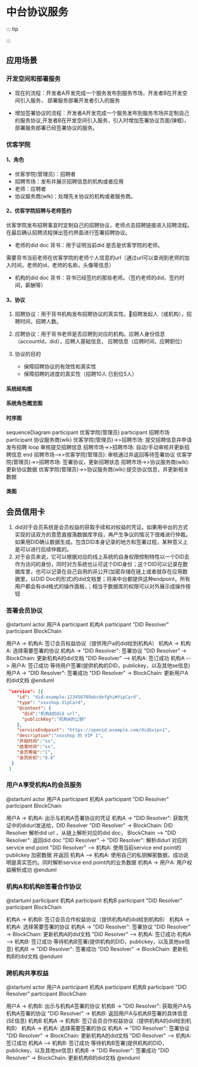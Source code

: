 # 中台协议服务
::: tip

:::
## 应用场景
<!-- ### 角色
1. 开发商：在中台开发应用的机构
2. 运营商：

### 应用场景说明 -->
### 开发空间和部署服务
- 现在的流程：开发者A开发完成一个服务发布到服务市场，开发者B在开发空间引入服务， 部署服务部署开发者引入的服务

- 增加签署协议的流程：开发者A开发完成一个服务发布到服务市场并定制自己的服务协议,开发者B在开发空间引入服务，引入时增加签署协议页面(弹框)，部署服务部署已经签署协议的服务。

### 优客学院
#### 1、角色
- 优客学院(管理员)：招聘者
- 招聘市场：发布并展示招聘信息的机构或者应用
- 老师：应聘者
- 协议服务商(wlk)：处理先关协议的机构或者服务商。
#### 2、优客学院招聘与老师签约
优客学院发布招聘事宜时定制自己的招聘协议，老师点击招聘链接进入招聘流程。在最后确认招聘流程弹出签约界面进行签署招聘协议。
   - 老师的did doc 背书：用于证明当前did 是否是优客学院的老师。

需要背书当前老师在优客学院的老师个人信息的url（通过url可以查询到老师的加入时间，老师的id，老师的名称，头像等信息）
   - 机构的did doc 背书：背书已经签约的那些老师。（签约老师的did，签约时间，薪酬等）

#### 3、协议
1. 招聘协议：用于背书机构发布招聘协议的真实性。招聘发起人（或机构），招聘时间，招聘人数。
2. 应聘协议：用于背书老师是否应聘到对应的机构。应聘人身份信息（accountId，did），应聘人基础信息， 应聘信息（应聘时间，应聘职位）

3. 协议的目的
   - 保障招聘协议的有效性和真实性
   - 保障招聘的进度的真实性（招聘10人 已到位5人）


#### 系统结构图

#### 系统角色概览图

#### 时序图
<mermaid>
sequenceDiagram
  participant 优客学院(管理员)
  participant 招聘市场
  participant 协议服务商(wlk)
  优客学院(管理员)->>招聘市场: 提交招聘信息并申请发布招聘
  loop 审核提交招聘信息
    招聘市场->>招聘市场: 自动/手动审核并更新招聘信息
  end
  <!-- Note right of 招聘市场: 审核提交招聘信息<br/>(不需要审核的自动<br/>更新招聘信息) -->
  招聘市场-->>优客学院(管理员): 审核通过并返回等待签署协议
  优客学院(管理员)->>招聘市场: 签署协议，更新招聘状态
  招聘市场->>协议服务商(wlk): 更新协议数据
  优客学院(管理员)->>协议服务商(wlk):提交协议信息，并更新相关数据
</mermaid>


#### 类图


## 会员信用卡
1. did对于会员系统是会员权益的获取手续和对权益的凭证。如果用中台的方式实现的话双方的意愿直接落数据库字段，再产生争议的情况下很难进行仲裁。如果用DID确认数据生成。包含DID本身记录的地方和签署过程，某种意义上是可以进行后续仲裁的。
2. 对于会员来说，它可以根据对应的线上系统的自身权限控制特性以一个DID去作为访问的身份，同时对方系统也认可这个DID身份；这个DID可以记录在数据库里，也可以记录在自己自用的非公开(加密存储在链上或者就存在应用数据里，以DID Doc的形式)的did文档里；将来中台都提供这种endpoint，所有用户都会有did格式的操作面板，；相当于数据库的权限可以对外展示成操作按钮

### 签署会员协议
@startuml
actor 用户A
participant 机构A
participant "DID Resolver"
participant BlockChain

用户A -> 机构A: 签订会员权益协议（提供用户a的did给到机构A）
机构A -> 机构A: 选择需要签署的协议
机构A -> "DID Resolver": 签署协议
"DID Resolver" -> BlockChain: 更新机构A的did文档
"DID Resolver" --> 机构A: 签订成功
机构A --> 用户A: 签订成功 等待用户签署(提供机构的DID，publickey，以及其他se信息)
用户A -> "DID Resolver": 签署成功
"DID Resolver" -> BlockChain: 更新用户A的did文档
@enduml

``` json
 "service": [{
    "id": "did:example:123456789abcdefghi#VipCard",
    "type": "xxxshop.VipCard",
    "@context": {
      "@id":"机构A的did url",
      "publickKey":"机构A的公钥"
    },
    "serviceEndpoint": "https://openid.example.com/did&vip=1",
    "description":"xxxshop 的 VIP 1",
    "开始时间":"xx",
    "结束时间":"xx",
    "会员等级":"1",
    "会员折扣":"0.8"
  }
 ]
```

### 用户A享受机构A的会员服务

@startuml
actor 用户A
participant 机构A
participant "DID Resolver"
participant BlockChain

用户A -> 机构A: 出示与机构A签署协议的凭证
机构A -> "DID Resolver": 获取凭证中的didurl发送给，DID Resolver
"DID Resolver" -> BlockChain: DID Resolver 解析did url ，从链上解析对应的did doc，
BlockChain --> "DID Resolver": 返回did doc
"DID Resolver" -> "DID Resolver": 解析didurl 对应的service end point
"DID Resolver" --> 机构A: 使用当前service end point的publickey 加密数据 并返回
机构A --> 机构A: 使用自己的私钥解密数据，成功说明是真实签约。同时解析service end point内的业务数据
机构A -> 用户A: 用户权益解析成功
@enduml

### 机构A和机构B签署合作协议
@startuml
participant 机构A
participant 机构B
participant "DID Resolver"
participant BlockChain

机构A -> 机构B: 签订会员合作权益协议（提供机构A的did给到机构B）
机构A -> 机构A: 选择需要签署的协议
机构A -> "DID Resolver": 签署协议
"DID Resolver" -> BlockChain: 更新机构A的did文档
"DID Resolver" --> 机构A: 签订成功
机构A --> 机构B: 签订成功 等待机构B签署(提供机构的DID，publickey，以及其他se信息)
机构B -> "DID Resolver": 签署成功
"DID Resolver" -> BlockChain: 更新机构B的did文档
@enduml

### 跨机构共享权益
@startuml
actor 用户A
participant 机构A
participant 机构B
participant "DID Resolver"
participant BlockChain

用户A -> 机构B: 出示与机构A签署的协议
机构B -> "DID Resolver": 获取用户A与机构A签署的协议
"DID Resolver" -> 机构B: 返回用户A与机构B签署的具体信息(SE信息)
机构B
机构A -> 机构B: 签订会员合作权益协议（提供机构A的did给到机构B）
机构A -> 机构A: 选择需要签署的协议
机构A -> "DID Resolver": 签署协议
"DID Resolver" -> BlockChain: 更新机构A的did文档
"DID Resolver" --> 机构A: 签订成功
机构A --> 机构B: 签订成功 等待机构B签署(提供机构的DID，publickey，以及其他se信息)
机构B -> "DID Resolver": 签署成功
"DID Resolver" -> BlockChain: 更新机构B的did文档
@enduml